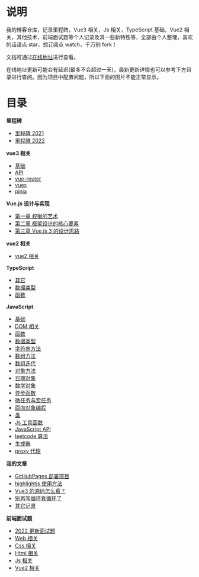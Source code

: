 # 说明

我的博客仓库，记录里程碑，Vue3 相关，Js 相关，TypeScript 基础，Vue2 相关，其他技术，前端面试题等个人记录及其一些新特性等，全部由个人整理，喜欢的话请点 star，想订阅点 watch，千万别 fork！

文档可通过[在线地址](https://tianyuhao.cn/blog)进行查看。

在线地址更新可能会有延迟(最多不会超过一天)，最新更新详情也可以参考下方目录进行查阅。因为项目中配置问题，所以下面的图片不能正常显示。

# 目录

**里程碑**

- [里程碑 2021](https://github.com/Tyh2001/tyh-blog/blob/master/docs/milepost/2021.md)
- [里程碑 2022](https://github.com/Tyh2001/tyh-blog/blob/master/docs/milepost/2022.md)

**vue3 相关**

- [基础](https://github.com/Tyh2001/tyh-blog/blob/master/docs/vue3/basics.md)
- [API](https://github.com/Tyh2001/tyh-blog/blob/master/docs/vue3/api.md)
- [vue-router](https://github.com/Tyh2001/tyh-blog/blob/master/docs/vue3/vue-router.md)
- [vuex](https://github.com/Tyh2001/tyh-blog/blob/master/docs/vue3/vuex.md)
- [pinia](https://github.com/Tyh2001/tyh-blog/blob/master/docs/vue3/pinia.md)

**Vue.js 设计与实现**

- [第一章 权衡的艺术](https://github.com/Tyh2001/tyh-blog/blob/master/docs/vue-design/chapter-1.md)
- [第二章 框架设计的核心要素](https://github.com/Tyh2001/tyh-blog/blob/master/docs/vue-design/chapter-2.md)
- [第三章 Vue.js 3 的设计思路](https://github.com/Tyh2001/tyh-blog/blob/master/docs/vue-design/chapter-3.md)

**vue2 相关**

- [vue2 相关](https://github.com/Tyh2001/tyh-blog/blob/master/docs/vue2/README.md)

**TypeScript**

- [其它](https://github.com/Tyh2001/tyh-blog/blob/master/docs/typescript/other.md)
- [数据类型](https://github.com/Tyh2001/tyh-blog/blob/master/docs/typescript/type.md)
- [函数](https://github.com/Tyh2001/tyh-blog/blob/master/docs/typescript/function.md)

**JavaScript**

- [基础](https://github.com/Tyh2001/tyh-blog/blob/master/docs/javascript/basic.md)
- [DOM 相关](https://github.com/Tyh2001/tyh-blog/blob/master/docs/javascript/dom.md)
- [函数](https://github.com/Tyh2001/tyh-blog/blob/master/docs/javascript/function.md)
- [数据类型](https://github.com/Tyh2001/tyh-blog/blob/master/docs/javascript/data-type.md)
- [字符串方法](https://github.com/Tyh2001/tyh-blog/blob/master/docs/javascript/methods-string.md)
- [数组方法](https://github.com/Tyh2001/tyh-blog/blob/master/docs/javascript/methods-array.md)
- [数组迭代](https://github.com/Tyh2001/tyh-blog/blob/master/docs/javascript/array-iteration.md)
- [对象方法](https://github.com/Tyh2001/tyh-blog/blob/master/docs/javascript/object-methods.md)
- [日期对象](https://github.com/Tyh2001/tyh-blog/blob/master/docs/javascript/date-object.md)
- [数学对象](https://github.com/Tyh2001/tyh-blog/blob/master/docs/javascript/math-object.md)
- [异步函数](https://github.com/Tyh2001/tyh-blog/blob/master/docs/javascript/fun-async.md)
- [微任务与宏任务](https://github.com/Tyh2001/tyh-blog/blob/master/docs/javascript/task-type.md)
- [面向对象编程](https://github.com/Tyh2001/tyh-blog/blob/master/docs/javascript/fun-prototype.md)
- [类](https://github.com/Tyh2001/tyh-blog/blob/master/docs/javascript/fun-class.md)
- [Js 工具函数](https://github.com/Tyh2001/tyh-blog/blob/master/docs/javascript/fun-utils.md)
- [JavaScript API](https://github.com/Tyh2001/tyh-blog/blob/master/docs/javascript/javascript-api.md)
- [leetcode 算法](https://github.com/Tyh2001/tyh-blog/blob/master/docs/javascript/leetcode.md)
- [生成器](https://github.com/Tyh2001/tyh-blog/blob/master/docs/javascript/generator.md)
- [proxy 代理](https://github.com/Tyh2001/tyh-blog/blob/master/docs/javascript/proxy.md)

**我的文章**

- [GitHubPages 部署项目](https://github.com/Tyh2001/tyh-blog/blob/master/docs/article/github-page.md)
- [highlightjs 使用方法](https://github.com/Tyh2001/tyh-blog/blob/master/docs/article/highlightjs.md)
- [Vue3 的源码怎么看？](https://github.com/Tyh2001/tyh-blog/blob/master/docs/article/vue3-code.md)
- [别再写循环套循环了](https://github.com/Tyh2001/tyh-blog/blob/master/docs/article/two-sum.md)
- [其它记录](https://github.com/Tyh2001/tyh-blog/blob/master/docs/article/article.md)

**前端面试题**

- [2022 更新面试题](https://github.com/Tyh2001/tyh-blog/blob/master/docs/int-ques/README.md)
- [Web 相关](https://github.com/Tyh2001/tyh-blog/blob/master/docs/int-ques/ques-web.md)
- [Css 相关](https://github.com/Tyh2001/tyh-blog/blob/master/docs/int-ques/ques-css.md)
- [Html 相关](https://github.com/Tyh2001/tyh-blog/blob/master/docs/int-ques/ques-html.md)
- [Js 相关](https://github.com/Tyh2001/tyh-blog/blob/master/docs/int-ques/ques-js.md)
- [Vue2 相关](https://github.com/Tyh2001/tyh-blog/blob/master/docs/int-ques/ques-vue2.md)
